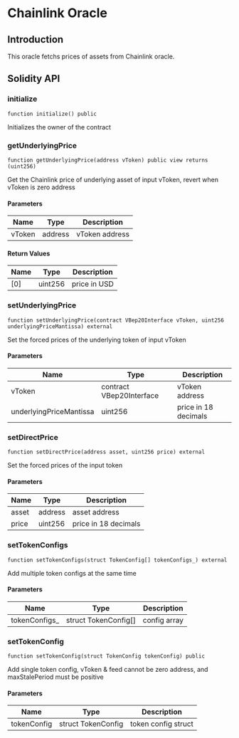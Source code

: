 # Chainlink Oracle

## Introduction

This oracle fetchs prices of assets from Chainlink oracle.

## Solidity API

### initialize

```solidity
function initialize() public
```

Initializes the owner of the contract

### getUnderlyingPrice

```solidity
function getUnderlyingPrice(address vToken) public view returns (uint256)
```

Get the Chainlink price of underlying asset of input vToken, revert when vToken is zero address

#### Parameters

| Name   | Type    | Description    |
| ------ | ------- | -------------- |
| vToken | address | vToken address |

#### Return Values

| Name | Type    | Description  |
| ---- | ------- | ------------ |
| [0]  | uint256 | price in USD |

### setUnderlyingPrice

```solidity
function setUnderlyingPrice(contract VBep20Interface vToken, uint256 underlyingPriceMantissa) external
```

Set the forced prices of the underlying token of input vToken

#### Parameters

| Name                    | Type                     | Description          |
| ----------------------- | ------------------------ | -------------------- |
| vToken                  | contract VBep20Interface | vToken address       |
| underlyingPriceMantissa | uint256                  | price in 18 decimals |

### setDirectPrice

```solidity
function setDirectPrice(address asset, uint256 price) external
```

Set the forced prices of the input token

#### Parameters

| Name  | Type    | Description          |
| ----- | ------- | -------------------- |
| asset | address | asset address        |
| price | uint256 | price in 18 decimals |

### setTokenConfigs

```solidity
function setTokenConfigs(struct TokenConfig[] tokenConfigs_) external
```

Add multiple token configs at the same time

#### Parameters

| Name           | Type                 | Description  |
| -------------- | -------------------- | ------------ |
| tokenConfigs\_ | struct TokenConfig[] | config array |

### setTokenConfig

```solidity
function setTokenConfig(struct TokenConfig tokenConfig) public
```

Add single token config, vToken & feed cannot be zero address, and maxStalePeriod must be positive

#### Parameters

| Name        | Type               | Description         |
| ----------- | ------------------ | ------------------- |
| tokenConfig | struct TokenConfig | token config struct |

